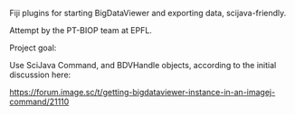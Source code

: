 Fiji plugins for starting BigDataViewer and exporting data, scijava-friendly.

Attempt by the PT-BIOP team at EPFL.

Project goal:

Use SciJava Command, and BDVHandle objects, according to the initial discussion here:

https://forum.image.sc/t/getting-bigdataviewer-instance-in-an-imagej-command/21110




